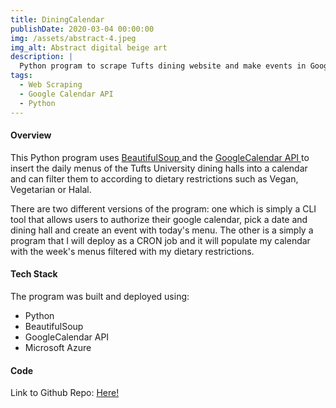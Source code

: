 ```yaml
---
title: DiningCalendar
publishDate: 2020-03-04 00:00:00
img: /assets/abstract-4.jpeg
img_alt: Abstract digital beige art
description: |
  Python program to scrape Tufts dining website and make events in Google Calendar.
tags:
  - Web Scraping
  - Google Calendar API
  - Python
---
```


#### Overview

This Python program uses <a href="https://www.crummy.com/software/BeautifulSoup/bs4/doc/"> BeautifulSoup </a> and the <a href="https://developers.google.com/calendar/api/guides/overview"> GoogleCalendar API </a> to insert the daily menus of the Tufts University dining halls into a calendar and can filter them to according to dietary restrictions such as Vegan, Vegetarian or Halal. 

There are two different versions of the program: one which is simply a CLI tool that allows users to authorize their google calendar, pick a date and dining hall and create an event with today's menu. The other is a simply a program that I will deploy as a CRON job and it will populate my calendar with the week's menus filtered with my dietary restrictions. 


#### Tech Stack
The program was built and deployed using:
- Python
- BeautifulSoup
- GoogleCalendar API
- Microsoft Azure

#### Code
Link to Github Repo: <a href="https://github.com/Lakshita110/tufts-dining-calendar">Here!</a>